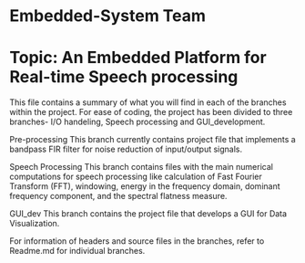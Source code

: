 # Embedded-System Team
# Topic: An Embedded Platform for Real-time Speech processing

This file contains a summary of what you will find in each of the branches within the project. For ease of coding, the project has been divided to three branches- I/O handeling, Speech processing and GUI_development.

Pre-processing
    This branch currently contains project file that implements a bandpass FIR filter for noise reduction of input/output signals.

Speech Processing 
    This branch contains files with the main numerical computations for speech processing like calculation of Fast Fourier Transform         (FFT), windowing, energy in the frequency domain, dominant frequency component, and the spectral flatness measure.
    
GUI_dev
    This branch contains the project file that develops a GUI for Data Visualization.
    
For information of headers and source files in the branches, refer to Readme.md for individual branches.

